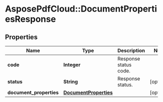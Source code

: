 # AsposePdfCloud::DocumentPropertiesResponse


## Properties
Name | Type | Description | Notes
------------ | ------------- | ------------- | -------------
**code** | **Integer** | Response status code. | 
**status** | **String** | Response status. | [optional] 
**document_properties** | [**DocumentProperties**](DocumentProperties.md) |  | [optional] 


